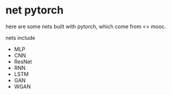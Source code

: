 # net pytorch
here are some nets built with pytorch, which come from <<DeeplearningTutorials>> mooc.

nets include

* MLP
* CNN
* ResNet
* RNN
* LSTM
* GAN
* WGAN